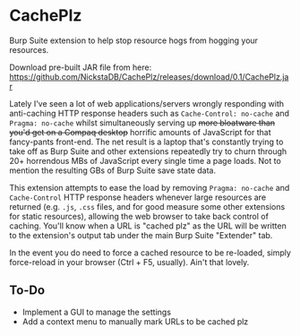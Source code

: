 # CachePlz
Burp Suite extension to help stop resource hogs from hogging your resources.

Download pre-built JAR file from here: https://github.com/NickstaDB/CachePlz/releases/download/0.1/CachePlz.jar

Lately I've seen a lot of web applications/servers wrongly responding with anti-caching HTTP response headers such as `Cache-Control: no-cache` and `Pragma: no-cache` whilst simultaneously serving up <strike>more bloatware than you'd get on a Compaq desktop</strike> horrific amounts of JavaScript for that fancy-pants front-end. The net result is a laptop that's constantly trying to take off as Burp Suite and other extensions repeatedly try to churn through 20+ horrendous MBs of JavaScript every single time a page loads. Not to mention the resulting GBs of Burp Suite save state data.

This extension attempts to ease the load by removing `Pragma: no-cache` and `Cache-Control` HTTP response headers whenever large resources are returned (e.g. `.js`, `.css` files, and for good measure some other extensions for static resources), allowing the web browser to take back control of caching. You'll know when a URL is "cached plz" as the URL will be written to the extension's output tab under the main Burp Suite "Extender" tab.

In the event you do need to force a cached resource to be re-loaded, simply force-reload in your browser (Ctrl + F5, usually). Ain't that lovely.

## To-Do ##

- Implement a GUI to manage the settings
- Add a context menu to manually mark URLs to be cached plz
